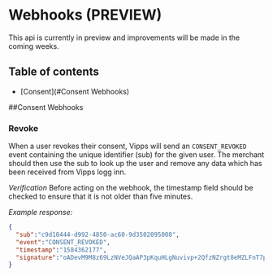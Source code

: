 # Webhooks (PREVIEW)
This api is currently in preview and improvements will be made in the coming weeks.

## Table of contents
* [Consent](#Consent Webhooks)
 
 ##Consent Webhooks
 ### Revoke
 When a user revokes their consent, Vipps will send an `CONSENT_REVOKED` event containing the unique identifier (sub) for the given user.
 The merchant should then use the sub to look up the user and remove any data which has been received from Vipps logg inn.
 
 *Verification*
 Before acting on the webhook, the timestamp field should be checked to ensure that it is not older than five minutes.  
  
*Example response:*
```json
{
  "sub":"c9d10444-d992-4850-ac60-9d3502095008",
  "event":"CONSENT_REVOKED",
  "timestamp":"1584362177",
  "signature":"oADevM9M8z69LzNVeJQaAP3pKquHLgNuvivp+2QfzNZrgt8eMZLFnT7pZz1Sryi39ZqmhBJFE0+T+/hZ3lGvVPm9FP/KuXb22P62VymnuswUD6m8om5G0Vx/ijcLeW1j/czjbGklQuse95NH7POMmxK/40ah1SfX1+tS+HDEHzsivxP8P/6glzepFNS/nDjzPBxoD213TvgjE+QrdlRPbrrhZTG5KTWN5gpw5Fb7Q+NGhYUpo8flmSQezZVpl+4aWV6YdujUQdCqwDQjn6jDKQ9XkvzoNTlBGTo/cF7ywD34sN1jN9oQOu2hhbmPlq0KSqKbrkkrUUCuu8wvgg3fNg=="
}
```
